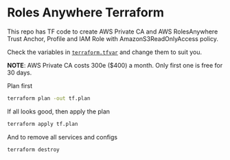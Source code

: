 # Roles Anywhere Terraform 

This repo has TF code to create AWS Private CA and AWS RolesAnywhere Trust Anchor, Profile and IAM Role with AmazonS3ReadOnlyAccess policy.

Check the variables in [`terraform.tfvar`](/terraform.tfvars) and change them to suit you.

**NOTE**: AWS Private CA costs 300e ($400) a month. Only first one is free for 30 days.

Plan first 
```sh
terraform plan -out tf.plan
```

If all looks good, then apply the plan
```sh
terraform apply tf.plan
```

And to remove all services and configs
```sh
terraform destroy
```
